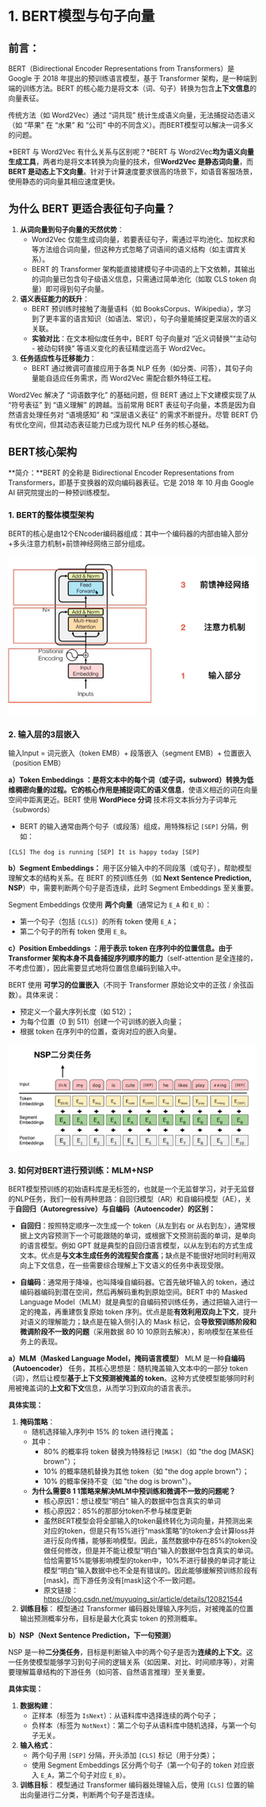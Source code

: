 # 1. BERT模型与句子向量

## 前言：

BERT（Bidirectional Encoder Representations from Transformers）是 Google 于 2018 年提出的预训练语言模型，基于 Transformer 架构，是一种端到端的训练方法。BERT 的核心能力是将文本（词、句子）转换为包含**上下文信息**的向量表征。

传统方法（如 Word2Vec）通过 “词共现” 统计生成语义向量，无法捕捉动态语义（如 “苹果” 在 “水果” 和 “公司” 中的不同含义）。而BERT模型可以解决一词多义的问题。

*BERT 与 Word2Vec 有什么关系与区别呢？*BERT 与 Word2Vec**均为语义向量生成工具**，两者均是将文本转换为向量的技术，但**Word2Vec 是静态词向量**，而**BERT 是动态上下文向量**。针对于计算速度要求很高的场景下，如语音客服场景，使用静态的词向量其相应速度更快。



## 为什么 BERT 更适合表征句子向量？

1. **从词向量到句子向量的天然优势**：
   - Word2Vec 仅能生成词向量，若要表征句子，需通过平均池化、加权求和等方法组合词向量，但这种方式忽略了词语间的语义结构（如主谓宾关系）。
   - BERT 的 Transformer 架构能直接建模句子中词语的上下文依赖，其输出的词向量已包含句子级语义信息，只需通过简单池化（如取 CLS token 向量）即可得到句子向量。
2. **语义表征能力的跃升**：
   - BERT 预训练时接触了海量语料（如 BooksCorpus、Wikipedia），学习到了更丰富的语言知识（如语法、常识），句子向量能捕捉更深层次的语义关联。
   - **实验对比**：在文本相似度任务中，BERT 句子向量对 “近义词替换”“主动句 - 被动句转换” 等语义变化的表征精度远高于 Word2Vec。
3. **任务适应性与迁移能力**：
   - BERT 通过微调可直接应用于各类 NLP 任务（如分类、问答），其句子向量能自适应任务需求，而 Word2Vec 需配合额外特征工程。

Word2Vec 解决了 “词语数字化” 的基础问题，但 BERT 通过上下文建模实现了从 “符号表征” 到 “语义理解” 的跨越。当前常用 BERT 表征句子向量，本质是因为自然语言处理任务对 “语境感知” 和 “深层语义表征” 的需求不断提升。尽管 BERT 仍有优化空间，但其动态表征能力已成为现代 NLP 任务的核心基础。



## BERT核心架构

**简介：**BERT 的全称是 Bidirectional Encoder Representations from Transformers，即基于变换器的双向编码器表征。它是 2018 年 10 月由 Google AI 研究院提出的一种预训练模型。

### 1. BERT的整体模型架构

BERT的核心是由12个ENcoder编码器组成：其中一个编码器的内部由输入部分+多头注意力机制+前馈神经网络三部分组成。

<img src="https://raw.githubusercontent.com/Yzitong/LLM-Mastery-Journey/main/images/image-20250627113401689.png" alt="image-20250627113401689" style="zoom: 80%;" />

### 2. 输入层的3层嵌入

输入Input = 词元嵌入（token EMB）+ 段落嵌入（segment EMB）+ 位置嵌入（position EMB）

**a）Token Embeddings ：**是将文本中的每个词（或子词，subword）转换为低维稠密向量的过程。它的核心作用是**捕捉词汇的语义信息**，使语义相近的词在向量空间中距离更近。BERT 使用 **WordPiece 分词** 技术将文本拆分为子词单元（subwords）

- BERT 的输入通常由两个句子（或段落）组成，用特殊标记 `[SEP]` 分隔，例如：

```plaintext
[CLS] The dog is running [SEP] It is happy today [SEP]
```

**b）Segment Embeddings：** 用于区分输入中的不同段落（或句子），帮助模型理解文本的结构关系。在 BERT 的预训练任务（如 **Next Sentence Prediction, NSP**）中，需要判断两个句子是否连续，此时 Segment Embeddings 至关重要。

Segment Embeddings 仅使用 **两个向量**（通常记为 `E_A` 和 `E_B`）：

- 第一个句子（包括 `[CLS]`）的所有 token 使用 `E_A`；
- 第二个句子的所有 token 使用 `E_B`。

**c）Position Embeddings ：**用于表示 token 在序列中的位置信息。由于 Transformer 架构本身**不具备捕捉序列顺序的能力**（self-attention 是全连接的，不考虑位置），因此需要显式地将位置信息编码到输入中。

BERT 使用 **可学习的位置嵌入**（不同于 Transformer 原始论文中的正弦 / 余弦函数）。具体来说：

- 预定义一个最大序列长度（如 512）；
- 为每个位置（0 到 511）创建一个可训练的嵌入向量；
- 根据 token 在序列中的位置，查询对应的嵌入向量。

![](https://raw.githubusercontent.com/Yzitong/LLM-Mastery-Journey/main/images/image-20250627114736383.png)

### 3. 如何对BERT进行预训练：MLM+NSP

BERT模型预训练的初始语料库是无标签的，也就是一个无监督学习，对于无监督的NLP任务，我们一般有两种思路：自回归模型（AR）和自编码模型（AE），关于**自回归（Autoregressive）与自编码（Autoencoder）的区别：**

- **自回归**：按照特定顺序一次生成一个 token（从左到右 or 从右到左），通常根据上文内容预测下一个可能跟随的单词，或根据下文预测前面的单词，是单向的语言模型。例如 GPT 就是典型的自回归语言模型，以从左到右的方式生成文本。优点是**与文本生成任务的流程契合度高**；缺点是不能很好地同时利用双向上下文信息，在一些需要综合理解上下文语义的任务中表现受限。

- **自编码**：通常用于降噪，也叫降噪自编码器。它首先破坏输入的 token，通过编码器编码到潜在空间，然后再解码重构到原始空间。BERT 中的 Masked Language Model（MLM）就是典型的自编码预训练任务，通过把输入进行一定的掩盖，再重建恢复原始 token 序列。优点是能**有效利用双向上下文**，提升对语义的理解能力；缺点是在输入侧引入的 Mask 标记，会**导致预训练阶段和微调阶段不一致的问题**（采用数据 80 10 10原则去解决），影响模型在某些任务上的表现。

  

**a）MLM（Masked Language Model，掩码语言模型）**
MLM 是一种**自编码（Autoencoder）** 任务，其核心思想是：随机掩盖输入文本中的一部分 token（词），然后让模型**基于上下文预测被掩盖的 token**。这种方式使模型能够同时利用被掩盖词的**上文和下文**信息，从而学习到双向的语言表示。

**具体实现：**

1. **掩码策略**：
   - 随机选择输入序列中 15% 的 token 进行掩盖；
   - 其中：
     - 80% 的概率将 token 替换为特殊标记 `[MASK]`（如 "the dog [MASK] brown"）；
     - 10% 的概率随机替换为其他 token（如 "the dog apple brown"）；
     - 10% 的概率保持不变（如 "the dog is brown"）。
   - **为什么需要8 1 1策略来解决MLM中预训练和微调不一致的问题呢？**
     - 核心原因1：想让模型“明白” 输入的数据中包含真实的单词
     - 核心原因2：85%的那部分token不参与梯度更新
     - 虽然BERT模型会将全部输入的token最终转化为词向量，并预测出来对应的token，但是只有15%进行“mask策略”的token才会计算loss并进行反向传播，能够影响模型。因此，虽然数据中存在85%的token没做任何修改，但是并不能让模型“明白”输入的数据中包含真实的单词。恰恰需要15%能够影响模型的token中，10%不进行替换的单词才能让模型“明白”输入数据中也不全是有错误的。因此能够缓解预训练阶段有[mask]，而下游任务没有[mask]这个不一致问题。
     - 原文链接：https://blog.csdn.net/muyuqing_sir/article/details/120821544
2. **训练目标**：
   模型通过 Transformer 编码器处理输入序列后，对被掩盖的位置输出预测概率分布，目标是最大化真实 token 的预测概率。

**b）NSP（Next Sentence Prediction，下一句预测）**

NSP 是一种**二分类任务**，目标是判断输入中的两个句子是否为**连续的上下文**。这一任务使模型能够学习到句子间的逻辑关系（如因果、对比、时间顺序等），对需要理解篇章结构的下游任务（如问答、自然语言推理）至关重要。

**具体实现：**

1. **数据构建**：
   - 正样本（标签为 `IsNext`）：从语料库中选择连续的两个句子；
   - 负样本（标签为 `NotNext`）：第二个句子从语料库中随机选择，与第一个句子无关。
2. **输入格式**：
   - 两个句子用 `[SEP]` 分隔，开头添加 `[CLS]` 标记（用于分类）；
   - 使用 Segment Embeddings 区分两个句子（第一个句子的 token 对应嵌入 `E_A`，第二个句子对应 `E_B`）。
3. **训练目标**：
   模型通过 Transformer 编码器处理输入后，使用 `[CLS]` 位置的输出向量进行二分类，判断两个句子是否连续。

